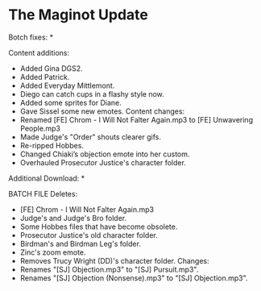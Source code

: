 # The Maginot Update

Botch fixes:
  * 
  
Content additions:
  * Added Gina DGS2.
  * Added Patrick.
  * Added Everyday Mittlemont.
  * Diego can catch cups in a flashy style now.
  * Added some sprites for Diane.
  * Gave Sissel some new emotes.
Content changes:
  * Renamed [FE] Chrom - I Will Not Falter Again.mp3 to [FE] Unwavering People.mp3
  * Made Judge's "Order" shouts clearer gifs.
  * Re-ripped Hobbes.
  * Changed Chiaki’s objection emote into her custom.
  * Overhauled Prosecutor Justice's character folder.


Additional Download:
  * 
 
BATCH FILE
Deletes:
  * [FE] Chrom - I Will Not Falter Again.mp3
  * Judge's and Judge's Bro folder.
  * Some Hobbes files that have become obsolete.
  * Prosecutor Justice's old character folder.
  * Birdman's and Birdman Leg's folder.
  * Zinc's zoom emote.
  * Removes Trucy Wright (DD)'s character folder.
Changes:
  * Renames "[SJ] Objection.mp3" to "[SJ] Pursuit.mp3".
  * Renames "[SJ] Objection (Nonsense).mp3" to "[SJ] Objection.mp3".